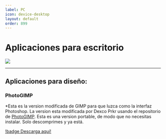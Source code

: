 ```yaml
---
label: PC
icon: device-desktop
layout: default
order: 899
---
```


# Aplicaciones para escritorio

![](https://i.postimg.cc/Kj34Z88N/PC.png)

---

## Aplicaciones para diseño:

### PhotoGIMP

*Esta es la version modificada de GIMP para que luzca como la interfaz Photoshop. La version esta modificada por Dexco Prkr usando el repositorio de [PhotoGIMP](https://github.com/Diolinux/PhotoGIMP). Esta es una version portable, de modo que no necesitas instalar. Solo descomprimes y ya está.     

[!badge Descarga aquí!](https://drive.google.com/file/d/1I1hk13D08wFQv6kIeiRb0vJCLgMzkmHd/view?usp=sharing)
